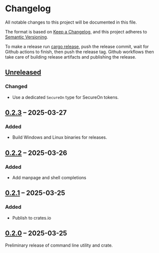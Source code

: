 # Changelog

All notable changes to this project will be documented in this file.

The format is based on [Keep a Changelog](https://keepachangelog.com/en/1.1.0/),
and this project adheres to
[Semantic Versioning](https://semver.org/spec/v2.0.0.html).

To make a release run [cargo release](https://github.com/crate-ci/cargo-release),
push the release commit, wait for Github actions to finish, then push the release tag.
Github workflows then take care of building release artifacts and publishing the release.

## [Unreleased]

### Changed
- Use a dedicated `SecureOn` type for SecureOn tokens.

## [0.2.3] – 2025-03-27

### Added
- Build Windows and Linux binaries for releases.

## [0.2.2] – 2025-03-26

### Added
- Add manpage and shell completions

## [0.2.1] – 2025-03-25

### Added
- Publish to crates.io

## [0.2.0] – 2025-03-25

Preliminary release of command line utility and crate.

[Unreleased]: https://github.com/swsnr/wol.rs/compare/v0.2.3...HEAD
[0.2.3]: https://github.com/swsnr/wol.rs/compare/v0.2.2...v0.2.3
[0.2.2]: https://github.com/swsnr/wol.rs/compare/v0.2.1...v0.2.2
[0.2.1]: https://github.com/swsnr/wol.rs/compare/v0.2.0...v0.2.1
[0.2.0]: https://github.com/swsnr/wol.rs/releases/tag/v0.2.0
